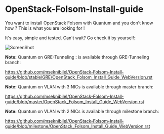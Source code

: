 OpenStack-Folsom-Install-guide
==============================

You want to install OpenStack Folsom with Quantum and you don't know how ?
This is what you are looking for !

It's easy, simple and tested. Can't wait? Go check it by yourself: 

![ScreenShot](http://i.imgur.com/hyeAT.jpg)


**Note:** Quantum on GRE-Tunneling : is available through GRE-Tunneling branch:

https://github.com/mseknibilel/OpenStack-Folsom-Install-guide/blob/stable\GRE/OpenStack_Folsom_Install_Guide_WebVersion.rst

**Note:** Quantum on VLAN with 3 NICs is available through master branch:
 
https://github.com/mseknibilel/OpenStack-Folsom-Install-guide/blob/master/OpenStack_Folsom_Install_Guide_WebVersion.rst

**Note:** Quantum on VLAN with 2 NICs is available through milestone branch:

https://github.com/mseknibilel/OpenStack-Folsom-Install-guide/blob/milestone/OpenStack_Folsom_Install_Guide_WebVersion.rst
